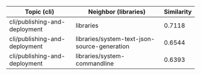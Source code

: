 | Topic (cli) | Neighbor (libraries) | Similarity |
|-------------|-------------------|------------|
| cli/publishing-and-deployment | libraries | 0.7118 |
| cli/publishing-and-deployment | libraries/system-text-json-source-generation | 0.6544 |
| cli/publishing-and-deployment | libraries/system-commandline | 0.6393 |
